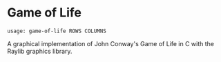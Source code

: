 # Game of Life

 `usage: game-of-life ROWS COLUMNS`

 A graphical implementation of John Conway's Game of Life in C with the Raylib graphics library.
 
